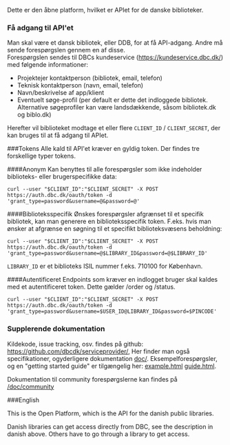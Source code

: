 Dette er den åbne platform, hvilket er APIet for de danske biblioteker.

### Få adgang til API'et
Man skal være et dansk bibliotek, eller DDB, for at få API-adgang. Andre må sende forespørgslen gennem en af disse. <br>
Forespørgslen sendes til DBCs kundeservice (https://kundeservice.dbc.dk/) med følgende informationer:

- Projektejer kontaktperson (bibliotek, email, telefon)
- Teknisk kontaktperson (navn, email, telefon)
- Navn/beskrivelse af app/klient
- Eventuelt søge-profil (per default er dette det indloggede bibliotek. Alternative søgeprofiler kan være landsdækkende, såsom bibliotek.dk og biblo.dk)

Herefter vil biblioteket modtage et eller flere `CLIENT_ID` / `CLIENT_SECRET`, der kan bruges til at få adgang til APIet. 

###Tokens
Alle kald til API'et kræver en gyldig token. Der findes tre forskellige typer tokens. 

####Anonym
Kan benyttes til alle forespørgsler som ikke indeholder biblioteks- eller brugerspecifikke data: 

  `curl --user "$CLIENT_ID":"$CLIENT_SECRET" -X POST https://auth.dbc.dk/oauth/token -d 'grant_type=password&username=@&password=@'`

####Biblioteksspecifik
Ønskes forespørgsler afgrænset til et specifik bibliotek, kan man generere en biblioteksspecifik token. F.eks. hvis man ønsker at afgrænse en søgning til
et specifikt biblioteksvæsens beholdning:

  `curl --user "$CLIENT_ID":"$CLIENT_SECRET" -X POST https://auth.dbc.dk/oauth/token -d 'grant_type=password&username=@$LIBRARY_ID&password=@$LIBRARY_ID'`

`LIBRARY_ID` er et biblioteks ISIL nummer f.eks. 710100 for København.

####Autentificeret
Endpoints som kræver en indlogget bruger skal kaldes med et autentificeret token. Dette gælder /order og /status. 

  `curl --user "$CLIENT_ID":"$CLIENT_SECRET" -X POST https://auth.dbc.dk/oauth/token -d 'grant_type=password&username=$USER_ID@LIBRARY_ID&password=$PINCODE'`

### Supplerende dokumentation
Kildekode, issue tracking, osv. findes på github: https://github.com/dbcdk/serviceprovider/,
Her finder man også specifikationer, ogyderligere dokumentation [doc/](https://github.com/DBCDK/serviceprovider/tree/master/doc/).
Eksempelforespørgsler, og en "getting started guide" er tilgængelig her: [example.html](example.html) [guide.html](guide.html).

Dokumentation til community forespørgslerne kan findes på [/doc/community](https://github.com/DBCDK/serviceprovider/tree/master/doc/community) 

###English

This is the Open Platform, which is the API for the danish public libraries.

Danish libraries can get access directly from DBC, see the description in danish above. Others have to go through a library to get access.
